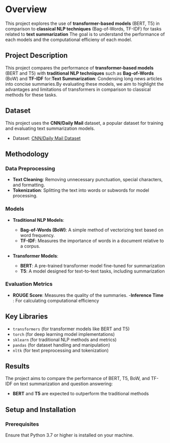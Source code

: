 # Overview

This project explores the use of **transformer-based models** (BERT, T5) in comparison to **classical NLP techniques** (Bag-of-Words, TF-IDF) for tasks related to **text summarization** 
The goal is to understand the performance of each models and the computational efficieny of each model.
## Project Description

This project compares the performance of **transformer-based models** (BERT and T5) with **traditional NLP techniques** such as **Bag-of-Words** (BoW) and **TF-IDF** for:**Text Summarization**: Condensing long news articles into concise summaries.By evaluating these models, we aim to highlight the advantages and limitations of transformers in comparison to classical methods for these tasks.

## Dataset

This project uses the **CNN/Daily Mail** dataset, a popular dataset for training and evaluating text summarization models. 

- Dataset: [CNN/Daily Mail Dataset](https://www.tensorflow.org/datasets/community_catalog/huggingface/cnn_dailymail)

## Methodology

### Data Preprocessing

- **Text Cleaning**: Removing unnecessary punctuation, special characters, and formatting.
- **Tokenization**: Splitting the text into words or subwords for model processing.

### Models

- **Traditional NLP Models**:
  - **Bag-of-Words (BoW)**: A simple method of vectorizing text based on word frequency.
  - **TF-IDF**: Measures the importance of words in a document relative to a corpus.

- **Transformer Models**:
  - **BERT**: A pre-trained transformer model fine-tuned for summarization 
  - **T5**: A model designed for text-to-text tasks, including summarization 

### Evaluation Metrics

- **ROUGE Score**: Measures the quality of the summaries.
-**Inference Time** : For calculating computational efficiency

## Key Libraries

- `transformers` (for transformer models like BERT and T5)
- `torch` (for deep learning model implementations)
- `sklearn` (for traditional NLP methods and metrics)
- `pandas` (for dataset handling and manipulation)
- `nltk` (for text preprocessing and tokenization)

## Results

The project aims to compare the performance of BERT, T5, BoW, and TF-IDF on text summarization and question answering:

- **BERT** and **T5** are expected to outperform the traditional methods

## Setup and Installation

### Prerequisites
Ensure that Python 3.7 or higher is installed on your machine.

